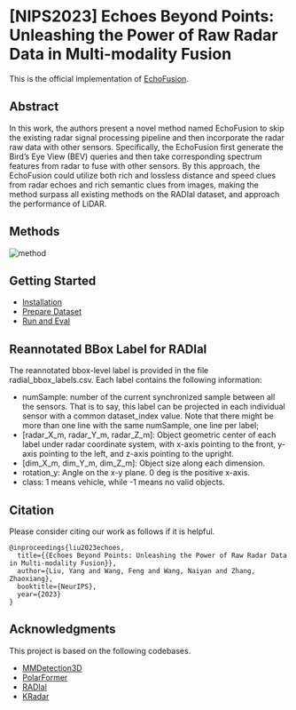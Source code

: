 # [NIPS2023] Echoes Beyond Points: Unleashing the Power of Raw Radar Data in Multi-modality Fusion

This is the official implementation of [EchoFusion](https://arxiv.org/abs/2307.16532).

## Abstract
In this work, the authors present a novel method named EchoFusion
to skip the existing radar signal processing pipeline and then incorporate the radar raw data with other sensors. Specifically, the EchoFusion first generate the Bird’s Eye View (BEV) queries and then take corresponding spectrum features from radar to fuse with other sensors. By this approach, the EchoFusion could utilize both rich
and lossless distance and speed clues from radar echoes and rich semantic clues from images, making the method surpass all existing methods on the RADIal dataset, and approach the performance of LiDAR.

## Methods
![method](figs/pipeline.png "model arch")

## Getting Started
- [Installation](docs/install.md)
- [Prepare Dataset](docs/prepare_dataset.md)
- [Run and Eval](docs/getting_started.md)

## Reannotated BBox Label for RADIal
The reannotated bbox-level label is provided in the file radial_bbox_labels.csv. Each label contains the following information:
- numSample: number of the current synchronized sample between all the sensors. That is to say, this label can be projected in each individual sensor with a common dataset_index value. Note that there might be more than one line with the same numSample, one line per label;
- [radar_X_m, radar_Y_m, radar_Z_m]: Object geometric center of each label under radar coordinate system, with x-axis pointing to the front, y-axis pointing to the left, and z-axis pointing to the upright.
- [dim_X_m, dim_Y_m, dim_Z_m]: Object size along each dimension.
- rotation_y: Angle on the x-y plane. 0 deg is the positive x-axis.
- class: 1 means vehicle, while -1 means no valid objects.

## Citation
Please consider citing our work as follows if it is helpful.

```
@inproceedings{liu2023echoes,
  title={{Echoes Beyond Points: Unleashing the Power of Raw Radar Data in Multi-modality Fusion}},
  author={Liu, Yang and Wang, Feng and Wang, Naiyan and Zhang, Zhaoxiang},
  booktitle={NeurIPS},
  year={2023}
}
```

## Acknowledgments
This project is based on the following codebases.  

* [MMDetection3D](https://github.com/open-mmlab/mmdetection3d)
* [PolarFormer](https://github.com/fudan-zvg/PolarFormer)
* [RADIal](https://github.com/valeoai/RADIal/tree/main)
* [KRadar](https://github.com/kaist-avelab/K-Radar/tree/main)
